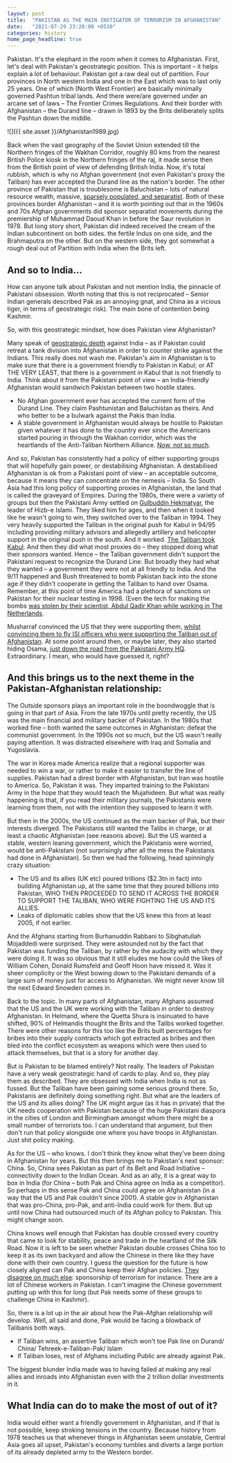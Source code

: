 ```yaml
---
layout: post
title:  "PAKISTAN AS THE MAIN INSTIGATOR OF TERRORISM IN AFGHANISTAN"
date:   "2021-07-29 23:20:00 +0530"
categories: history
home_page_headline: true
---
```


Pakistan. It's the elephant in the room when it comes to Afghanistan. First, let's deal with Pakistan's geostrategic position. This is important – it helps explain a lot of behaviour. Pakistan got a raw deal out of partition. Four provinces in North western India and one in the East which was to last only 25 years. One of which (North West Frontier) are basically minimally governed Pashtun tribal lands. And there were/are governed under an arcane set of laws – The Frontier Crimes Regulations. And their border with Afghanistan – the Durand line – drawn in 1893 by the Brits deliberately splits the Pashtun down the middle.

![]({{ site.asset }}/Afghanistan1989.jpg)

Back when the vast geography of the Soviet Union extended till the Northern fringes of the Wakhan Corridor, roughly 80 kms from the nearest British Police kiosk in the Northern fringes of the raj, it made sense then from the British point of view of defending British India. Now, it's total rubbish, which is why no Afghan government (not even Pakistan's proxy the Taliban) has ever accepted the Durand line as the nation's border. The other province of Pakistan that is troublesome is Baluchistan – lots of natural resource wealth, massive, [sparsely populated, and separatist](https://www.aninews.in/news/world/asia/5-soldiers-killed-in-terror-attack-in-balochistan-pak-army20210625150431/). Both of these provinces border Afghanistan – and it is worth pointing out that in the 1960s and 70s Afghan governments did sponsor separatist movements during the premiership of Muhammad Daoud Khan in before the Saur revolution in 1978. But long story short, Pakistan did indeed received the cream of the Indian subcontinent on both sides. the fertile Indus on one side, and the Brahmaputra on the other. But on the western side, they got somewhat a rough deal out of Partition with India when the Brits left.

## And so to India...
How can anyone talk about Pakistan and not mention India, the pinnacle of Pakistani obsession. Worth noting that this is not reciprocated – Senior Indian generals described Pak as an annoying gnat, and China as a vicious tiger, in terms of geostrategic risk). The main bone of contention being Kashmir.

So, with this geostrategic mindset, how does Pakistan view Afghanistan?

Many speak of [geostrategic depth](https://en.wikipedia.org/wiki/Strategic_depth#In_reference_to_Pakistan) against India – as if Pakistan could retreat a tank division into Afghanistan in order to counter strike against the Indians. This really does not wash me. Pakistan's aim in Afghanistan is to make sure that there is a government friendly to Pakistan in Kabul; or AT THE VERY LEAST, that there is a government in Kabul that is not friendly to India. Think about it from the Pakistani point of view – an India-friendly Afghanistan would sandwich Pakistan between two hostile states.
- No Afghan government ever has accepted the current form of the Durand Line. They claim Pashtunistan and Baluchistan as theirs. And who better to be a bulwark against the Pakis than India.
- A stable government in Afghanistan would always be hostile to Pakistan given whatever it has done to the country ever since the Americans started pouring in through the Wakhan corridor, which was the heartlands of the Anti-Taliban Northern Alliance. [Now, not so much](http://inozpress.kg/en/wp-northern-afghanistan-once-kept-out-the-taliban-why-has-it-fallen-so-quickly-this-time/).

And so, Pakistan has consistently had a policy of either supporting groups that will hopefully gain power, or destabilising Afghanistan. A destabilised Afghanistan is ok from a Pakistani point of view – an acceptable outcome, because it means they can concentrate on the nemesis – India. So South Asia had this long policy of supporting proxies in Afghanistan, the land that is called the graveyard of Empires. During the 1980s, there were a variety of groups but then the Pakistani Army settled on [Gulbuddin Hekmatyar](https://en.wikipedia.org/wiki/Gulbuddin_Hekmatyar), the leader of Hizb-e Islami. They liked him for ages, and then when it looked like he wasn't going to win, they switched over to the Taliban in 1994. They very heavily supported the Taliban in the original push for Kabul in 94/95 including providing military advisors and allegedly artillery and helicopter support in the original push in the south. And it worked. [The Taliban took Kabul](https://www.youtube.com/watch?v=SrrPd9ym-oU). And then they did what most proxies do – they stopped doing what their sponsors wanted. Hence – the Taliban government didn't support the Pakistani request to recognize the Durand Line. But broadly they had what they wanted – a government they were not at all friendly to India. And the 9/11 happened and Bush threatened to bomb Pakistan back into the stone age if they didn't cooperate in getting the Taliban to hand over Osama. Remember, at this point of time America had a plethora of sanctions on Pakistan for their nuclear testing in 1998. (Even the tech for making the bombs [was stolen by their scientist, Abdul Qadir Khan while working in The Netherlands](http://www.historycommons.org/timeline.jsp?timeline=aq_khan_nuclear_network_tmln&aq_khan_nuclear_network_tmln_a__q__khan_s_proliferation_network).

Musharraf convinced the US that they were supporting them, [whilst convincing them to fly ISI officers who were supporting the Taliban out of Afghanistan](https://www.newyorker.com/magazine/2002/01/28/the-getaway-2/amp). At some point around then, or maybe later, they also started hiding Osama, [just down the road from the Pakistani Army HQ](https://www.voanews.com/east-asia/bin-laden-raid-raises-questions-about-Pakistan). Extraordinary. I mean, who would have guessed it, right?

## And this brings us to the next theme in the Pakistan-Afghanistan relationship:
The Outside sponsors plays an important role in the boondwoggle that is going in that part of Asia. From the late 1970s until pretty recently, the US was the main financial and military backer of Pakistan. In the 1980s that worked fine – both wanted the same outcomes in Afghanistan: defeat the communist government. In the 1990s not so much, but the US wasn't really paying attention. It was distracted elsewhere with Iraq and Somalia and Yugoslavia.

The war in Korea made America realize that a regional supporter was needed to win a war, or rather to make it easier to transfer the line of supplies. Pakistan had a direst border with Afghanistan, but Iran was hostile to America. So, Pakistan it was. They imparted training to the Pakistani Army in the hope that they would teach the Mujahideen. But what was really happening is that, if you read their military journals, the Pakistanis were learning from them, not with the intention they supposed to learn it with.

But then in the 2000s, the US continued as the main backer of Pak, but their interests diverged. The Pakistanis still wanted the Talibs in charge, or at least a chaotic Afghanistan (see reasons above). But the US wanted a stable, western leaning government, which the Pakistanis were worried, would be anti-Pakistani (not surprisingly after all the mess the Pakistanis had done in Afghanistan). So then we had the following, head spinningly crazy situation:
- The US and its allies (UK etc) poured trillions ($2.3tn in fact) into building Afghanistan up, at the same time that they poured billions into Pakistan, WHO THEN PROCEEDED TO SEND IT ACROSS THE BORDER TO SUPPORT THE TALIBAN, WHO WERE FIGHTING THE US AND ITS ALLIES.
- Leaks of diplomatic cables show that the US knew this from at least 2005, if not earlier.

And the Afghans starting from Burhanuddin Rabbani to Sibghatullah Mojaddedi were surprised. They were astounded not by the fact that Pakistan was funding the Taliban, by rather by the audacity with which they were doing it. It was so obvious that it still eludes me how could the likes of William Cohen, Donald Rumsfeld and Geoff Hoon have missed it. Was it sheer complicity or the West bowing down to the Pakistani demands of a large sum of money just for access to Afghanistan. We might never know till the next Edward Snowden comes in.

Back to the topic. In many parts of Afghanistan, many Afghans assumed that the US and the UK were working with the Taliban in order to destroy Afghanistan. In Helmand, where the Quetta Shura is insinuated to have shifted, 90% of Helmandis thought the Brits and the Talibs worked together. There were other reasons for this too like the Brits built percentages for bribes into their supply contracts which got extracted as bribes and then bled into the conflict ecosystem as weapons which were then used to attack themselves, but that is a story for another day.

But is Pakistan to be blamed entirely? Not really. The leaders of Pakistan have a very weak geostrategic hand of cards to play. And so, they play them as described. They are obsessed with India when India is not as fussed. But the Taliban have been gaining some serious ground there. So, Pakistanis are definitely doing something right. But what are the leaders of the US and its allies doing? The UK might argue (as it has in private) that the UK needs cooperation with Pakistan because of the huge Pakistani diaspora in the cities of London and Birmingham amongst whom there might be a small number of terrorists too. I can understand that argument, but then don't run that policy alongside one where you have troops in Afghanistan. Just shit policy making.

As for the US – who knows. I don't think they know what they've been doing in Afghanistan for years. But this then brings me to Pakistan's next sponsor: China. So, China sees Pakistan as part of its Belt and Road Initiative – connectivity down to the Indian Ocean. And as an ally, it is a great way to box in India (for China – both Pak and China agree on India as a competitor). So perhaps in this sense Pak and China could agree on Afghanistan (in a way that the US and Pak couldn't since 2001). A stable gov in Afghanistan that was pro-China, pro-Pak, and anti-India could work for them. But up until now China had outsourced much of its Afghan policy to Pakistan. This might change soon.

China knows well enough that Pakistan has double crossed every country that came to look for stability, peace and trade in the heartland of the Silk Road. Now it is left to be seen whether Pakistan double crosses China too to keep it as its own backyard and allow the Chinese in there like they have done with their own country. I guess the question for the future is how closely aligned can Pak and China keep their Afghan policies. [They disagree on much else](https://www.nytimes.com/2021/07/16/world/asia/china-Pakistan-bus-crash-blast.html): sponsorship of terrorism for instance. There are a lot of Chinese workers in Pakistan. I can't imagine the Chinese government putting up with this for long (but Pak needs some of these groups to challenge China in Kashmir).

So, there is a lot up in the air about how the Pak-Afghan relationship will develop. Well, all said and done, Pak would be facing a blowback of Talibanis both ways.
- If Taliban wins, an assertive Taliban which won't toe Pak line on Durand/ China/ Tehreek-e-Taliban-Pak/ Islam
- If Taliban loses, rest of Afghans including Public are already against Pak.

The biggest blunder India made was to having failed at making any real allies and inroads into Afghanistan even with the 2 trillion dollar investments in it.

## What India can do to make the most of out of it?
India would either want a friendly government in Afghanistan, and if that is not possible, keep stroking tensions in the country. Because history from 1978 teaches us that whenever things in Afghanistan seem unstable, Central Asia goes all upset, Pakistan's economy tumbles and diverts a large portion of its already depleted army to the Western border.